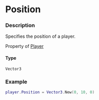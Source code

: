 # Position
### Description
Specifies the position of a player.

Property of [Player](/classes/Player/)

#### Type
`Vector3`

### Example
```lua
player.Position = Vector3.New(0, 10, 0)
```